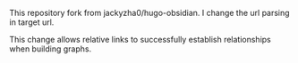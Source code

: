 This repository fork from jackyzha0/hugo-obsidian.
I change the url parsing in target url.

This change allows relative links to successfully establish relationships when building graphs.
